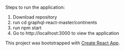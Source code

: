 Steps to run the application:

1)  Download repository
2)  run cd graphql-react-master/continents
3)  run npm start
4)  Go to http://localhost:3000 to view the application


This project was bootstrapped with [Create React App](https://github.com/facebook/create-react-app).

